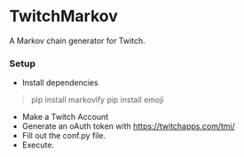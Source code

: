 # TwitchMarkov
A Markov chain generator for Twitch.

### Setup
- Install dependencies
> pip install markovify
> pip install emoji
- Make a Twitch Account
- Generate an oAuth token with https://twitchapps.com/tmi/
- Fill out the conf.py file.
- Execute.
